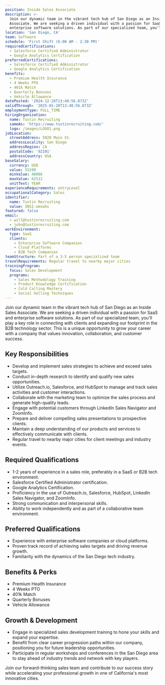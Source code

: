 ```yaml
---
position: Inside Sales Associate
description: >-
  Join our dynamic team in the vibrant tech hub of San Diego as an Inside Sales
  Associate. We are seeking a driven individual with a passion for SaaS and
  enterprise software solutions. As part of our specialized team, you'll pl...
location: 'San Diego, CA'
team: Software
schedule: 'First Shift (6:00 AM - 2:30 PM)'
requiredCertifications:
  - Salesforce Certified Administrator
  - Google Analytics Certification
preferredCertifications:
  - Salesforce Certified Administrator
  - Google Analytics Certification
benefits:
  - Premium Health Insurance
  - 4 Weeks PTO
  - 401k Match
  - Quarterly Bonuses
  - Vehicle Allowance
datePosted: '2024-12-28T13:40:56.873Z'
validThrough: '2025-01-28T13:40:56.873Z'
employmentType: FULL_TIME
hiringOrganization:
  name: Tustin Recruiting
  sameAs: 'https://www.tustinrecruiting.com/'
  logo: /images/LOGO1.png
jobLocation:
  streetAddress: 5020 Main St.
  addressLocality: San Diego
  addressRegion: CA
  postalCode: '92101'
  addressCountry: USA
baseSalary:
  currency: USD
  value: 55299
  minValue: 48086
  maxValue: 62512
  unitText: YEAR
experienceRequirements: entryLevel
occupationalCategory: Sales
identifier:
  name: Tustin Recruiting
  value: INSI-omswhi
featured: false
email:
  - will@tustinrecruiting.com
  - john@tustinrecruiting.com
workEnvironment:
  type: SaaS
  clients:
    - Enterprise Software Companies
    - Cloud Platforms
    - B2B Tech Companies
teamStructure: Part of a 3-5 person specialized team
travelRequirements: Regular travel to nearby major cities
trainingProgram:
  focus: Sales Development
  programs:
    - Sales Methodology Training
    - Product Knowledge Certification
    - Cold Calling Mastery
    - Social Selling Techniques
---
```



Join our dynamic team in the vibrant tech hub of San Diego as an Inside Sales Associate. We are seeking a driven individual with a passion for SaaS and enterprise software solutions. As part of our specialized team, you'll play a key role in connecting with clients and expanding our footprint in the B2B technology sector. This is a unique opportunity to grow your career with a company that values innovation, collaboration, and customer success. 

## Key Responsibilities
- Develop and implement sales strategies to achieve and exceed sales targets.
- Conduct in-depth research to identify and qualify new sales opportunities.
- Utilize Outreach.io, Salesforce, and HubSpot to manage and track sales activities and customer interactions.
- Collaborate with the marketing team to optimize the sales process and generate high-quality leads.
- Engage with potential customers through LinkedIn Sales Navigator and ZoomInfo.
- Prepare and deliver compelling sales presentations to prospective clients.
- Maintain a deep understanding of our products and services to effectively communicate with clients.
- Regular travel to nearby major cities for client meetings and industry events.

## Required Qualifications
- 1-2 years of experience in a sales role, preferably in a SaaS or B2B tech environment.
- Salesforce Certified Administrator certification.
- Google Analytics Certification.
- Proficiency in the use of Outreach.io, Salesforce, HubSpot, LinkedIn Sales Navigator, and ZoomInfo.
- Strong communication and interpersonal skills.
- Ability to work independently and as part of a collaborative team environment.

## Preferred Qualifications
- Experience with enterprise software companies or cloud platforms.
- Proven track record of achieving sales targets and driving revenue growth.
- Familiarity with the dynamics of the San Diego tech industry.

## Benefits & Perks
- Premium Health Insurance
- 4 Weeks PTO
- 401k Match
- Quarterly Bonuses
- Vehicle Allowance

## Growth & Development
- Engage in specialized sales development training to hone your skills and expand your expertise.
- Benefit from clear career progression paths within our company, positioning you for future leadership opportunities.
- Participate in regular workshops and conferences in the San Diego area to stay ahead of industry trends and network with key players.

Join our forward-thinking sales team and contribute to our success story while accelerating your professional growth in one of California's most innovative cities.
